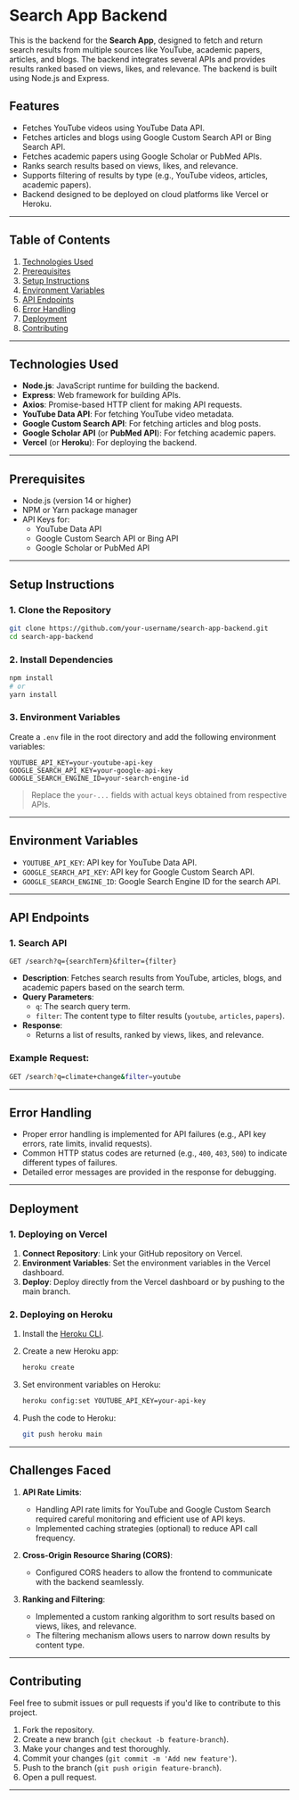 
# Search App Backend

This is the backend for the **Search App**, designed to fetch and return search results from multiple sources like YouTube, academic papers, articles, and blogs. The backend integrates several APIs and provides results ranked based on views, likes, and relevance. The backend is built using Node.js and Express.

## Features

- Fetches YouTube videos using YouTube Data API.
- Fetches articles and blogs using Google Custom Search API or Bing Search API.
- Fetches academic papers using Google Scholar or PubMed APIs.
- Ranks search results based on views, likes, and relevance.
- Supports filtering of results by type (e.g., YouTube videos, articles, academic papers).
- Backend designed to be deployed on cloud platforms like Vercel or Heroku.

---

## Table of Contents

1. [Technologies Used](#technologies-used)
2. [Prerequisites](#prerequisites)
3. [Setup Instructions](#setup-instructions)
4. [Environment Variables](#environment-variables)
5. [API Endpoints](#api-endpoints)
6. [Error Handling](#error-handling)
7. [Deployment](#deployment)
8. [Contributing](#contributing)

---

## Technologies Used

- **Node.js**: JavaScript runtime for building the backend.
- **Express**: Web framework for building APIs.
- **Axios**: Promise-based HTTP client for making API requests.
- **YouTube Data API**: For fetching YouTube video metadata.
- **Google Custom Search API**: For fetching articles and blog posts.
- **Google Scholar API** (or **PubMed API**): For fetching academic papers.
- **Vercel** (or **Heroku**): For deploying the backend.

---

## Prerequisites

- Node.js (version 14 or higher)
- NPM or Yarn package manager
- API Keys for:
  - YouTube Data API
  - Google Custom Search API or Bing API
  - Google Scholar or PubMed API

---

## Setup Instructions

### 1. Clone the Repository

```bash
git clone https://github.com/your-username/search-app-backend.git
cd search-app-backend
```

### 2. Install Dependencies

```bash
npm install
# or
yarn install
```

### 3. Environment Variables

Create a `.env` file in the root directory and add the following environment variables:

```
YOUTUBE_API_KEY=your-youtube-api-key
GOOGLE_SEARCH_API_KEY=your-google-api-key
GOOGLE_SEARCH_ENGINE_ID=your-search-engine-id
```

> Replace the `your-...` fields with actual keys obtained from respective APIs.

---

## Environment Variables

- `YOUTUBE_API_KEY`: API key for YouTube Data API.
- `GOOGLE_SEARCH_API_KEY`: API key for Google Custom Search API.
- `GOOGLE_SEARCH_ENGINE_ID`: Google Search Engine ID for the search API.
---

## API Endpoints

### 1. **Search API**

`GET /search?q={searchTerm}&filter={filter}`

- **Description**: Fetches search results from YouTube, articles, blogs, and academic papers based on the search term.
- **Query Parameters**:
  - `q`: The search query term.
  - `filter`: The content type to filter results (`youtube`, `articles`, `papers`).
- **Response**:
  - Returns a list of results, ranked by views, likes, and relevance.

### Example Request:

```bash
GET /search?q=climate+change&filter=youtube
```

---

## Error Handling

- Proper error handling is implemented for API failures (e.g., API key errors, rate limits, invalid requests).
- Common HTTP status codes are returned (e.g., `400`, `403`, `500`) to indicate different types of failures.
- Detailed error messages are provided in the response for debugging.

---

## Deployment

### 1. Deploying on Vercel

1. **Connect Repository**: Link your GitHub repository on Vercel.
2. **Environment Variables**: Set the environment variables in the Vercel dashboard.
3. **Deploy**: Deploy directly from the Vercel dashboard or by pushing to the main branch.

### 2. Deploying on Heroku

1. Install the [Heroku CLI](https://devcenter.heroku.com/articles/heroku-cli).
2. Create a new Heroku app:
   
   ```bash
   heroku create
   ```

3. Set environment variables on Heroku:

   ```bash
   heroku config:set YOUTUBE_API_KEY=your-api-key
   ```

4. Push the code to Heroku:

   ```bash
   git push heroku main
   ```

---

## Challenges Faced

1. **API Rate Limits**:
   - Handling API rate limits for YouTube and Google Custom Search required careful monitoring and efficient use of API keys.
   - Implemented caching strategies (optional) to reduce API call frequency.

2. **Cross-Origin Resource Sharing (CORS)**:
   - Configured CORS headers to allow the frontend to communicate with the backend seamlessly.

3. **Ranking and Filtering**:
   - Implemented a custom ranking algorithm to sort results based on views, likes, and relevance.
   - The filtering mechanism allows users to narrow down results by content type.

---

## Contributing

Feel free to submit issues or pull requests if you'd like to contribute to this project.

1. Fork the repository.
2. Create a new branch (`git checkout -b feature-branch`).
3. Make your changes and test thoroughly.
4. Commit your changes (`git commit -m 'Add new feature'`).
5. Push to the branch (`git push origin feature-branch`).
6. Open a pull request.

---
